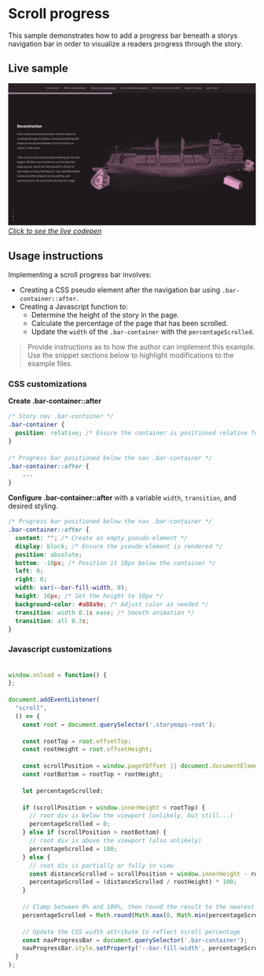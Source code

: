 # Scroll progress
This sample demonstrates how to add a progress bar beneath a storys navigation bar in order to visualize a readers progress through the story.

## Live sample
[![Sample scroll progress](./assets/sample_scroll_progress.jpg "Sample scroll progress")](https://codepen.io/Warren-Davison/details/ExqZZQL)*[Click to see the live codepen](https://codepen.io/Warren-Davison/details/ExqZZQL)*

## Usage instructions
Implementing a scroll progress bar involves:
- Creating a CSS pseudo element after the navigation bar using `.bar-container::after`.
- Creating a Javascript function to:
    - Determine the height of the story in the page.
    - Calculate the percentage of the page that has been scrolled.
    - Update the `width` of the `.bar-container` with the `percentageScrolled`.
>Provide instructions as to how the author can implement this example. Use the snippet sections below to highlight modifications to the example files.

### CSS customizations
**Create .bar-container::after**
```css
/* Story nav .bar-container */
.bar-container {
  position: relative; /* Ensure the container is positioned relative for absolute positioning */
}

/* Progress bar positioned below the nav .bar-container */
.bar-container::after {
    ...
}
```

**Configure .bar-container::after** with a variable `width`, `transition`, and desired styling.

```css
/* Progress bar positioned below the nav .bar-container */
.bar-container::after {
  content: ""; /* Create an empty pseudo-element */
  display: block; /* Ensure the pseudo-element is rendered */
  position: absolute;
  bottom: -10px; /* Position it 10px below the container */
  left: 0;
  right: 0;
  width: var(--bar-fill-width, 0);
  height: 10px; /* Set the height to 10px */
  background-color: #a88a9e; /* Adjust color as needed */
  transition: width 0.1s ease; /* Smooth animation */
  transition: all 0.3s;
}
```

### Javascript customizations
```js

window.onload = function() {
};      

document.addEventListener(
  "scroll", 
  () => {
    const root = document.querySelector('.storymaps-root');
    
    const rootTop = root.offsetTop;
    const rootHeight = root.offsetHeight;

    const scrollPosition = window.pageYOffset || document.documentElement.scrollTop;
    const rootBottom = rootTop + rootHeight;

    let percentageScrolled;

    if (scrollPosition + window.innerHeight < rootTop) {
      // root div is below the viewport (unlikely, but still...)
      percentageScrolled = 0;
    } else if (scrollPosition > rootBottom) {
      // root div is above the viewport (also unlikely)
      percentageScrolled = 100;
    } else {
      // root div is partially or fully in view
      const distanceScrolled = scrollPosition + window.innerHeight - rootTop;
      percentageScrolled = (distanceScrolled / rootHeight) * 100;
    }

    // Clamp between 0% and 100%, then round the result to the nearest integer
    percentageScrolled = Math.round(Math.max(0, Math.min(percentageScrolled, 100)));

    // Update the CSS width attribute to reflect scroll percentage
    const navProgressBar = document.querySelector('.bar-container');
    navProgressBar.style.setProperty('--bar-fill-width', percentageScrolled + '%');
  }
);
```